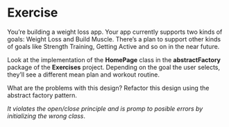 # Exercise

You’re building a weight loss app. Your app currently supports two kinds of goals: Weight Loss and Build Muscle. There’s a plan to support other kinds of goals like Strength Training, Getting Active and so on in the near future.

Look at the implementation of the **HomePage** class in the **abstractFactory** package of the **Exercises** project. Depending on the goal the user selects, they’ll see a different mean plan and workout routine.

What are the problems with this design? Refactor this design using the abstract factory pattern. 

*It violates the open/close principle and is promp to posible errors by initializing the wrong class*.